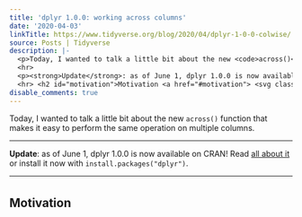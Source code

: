 ```yaml
---
title: 'dplyr 1.0.0: working across columns'
date: '2020-04-03'
linkTitle: https://www.tidyverse.org/blog/2020/04/dplyr-1-0-0-colwise/
source: Posts | Tidyverse
description: |-
  <p>Today, I wanted to talk a little bit about the new <code>across()</code> function that makes it easy to perform the same operation on multiple columns.</p>
  <hr>
  <p><strong>Update</strong>: as of June 1, dplyr 1.0.0 is now available on CRAN! Read <a href="https://www.tidyverse.org/blog/2020/06/dplyr-1-0-0/">all about it</a> or install it now with <code>install.packages(&quot;dplyr&quot;)</code>.</p>
  <hr> <h2 id="motivation">Motivation <a href="#motivation"> <svg class="anchor-symbol" aria-hidden="true" height="26" width="26" viewBox="0 0 22 22" xmlns="http://www.w3.org/2000/svg"> <path d="M0 ...
disable_comments: true
---
```

<p>Today, I wanted to talk a little bit about the new <code>across()</code> function that makes it easy to perform the same operation on multiple columns.</p>
<hr>
<p><strong>Update</strong>: as of June 1, dplyr 1.0.0 is now available on CRAN! Read <a href="https://www.tidyverse.org/blog/2020/06/dplyr-1-0-0/">all about it</a> or install it now with <code>install.packages(&quot;dplyr&quot;)</code>.</p>
<hr> <h2 id="motivation">Motivation <a href="#motivation"> <svg class="anchor-symbol" aria-hidden="true" height="26" width="26" viewBox="0 0 22 22" xmlns="http://www.w3.org/2000/svg"> <path d="M0 ...